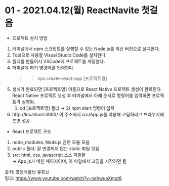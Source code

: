 # 01 - 2021.04.12(월) ReactNavite 첫걸음  
- 프로젝트 설치 방법  
 1. 터미널에서 npm 스크립트를 실행할 수 있는 Node.js를 최신 버전으로 설치한다.  
 2. Tool으로 사용할 Visual Studio Code를 설치한다.  
 3. 폴더를 만들어서 VSCode에 프로젝트를 세팅한다.  
 4. 터미널에 하기 명령어를 입력한다.   
    >> npx create-react-app [프로젝트명]  
 5. 설치가 완료되면 [프로젝트명] 이름으로 React Native 프로젝트 생성이 완료된다.  
    React Native 프로젝트 생성 후 터미널에서 아래 순서로 명령어를 입력하면 프로젝트가 실행됨.  
    1) cd [프로젝트명] 폴더 → 2) npm start 명령어 입력  
 6. http://localhost:3000/ 이 주소에서 src/App.js를 이용해 코딩하라고 브라우저에 뜨면 성공  
  
  
  
- React 프로젝트 구조  
 1. node_modules: Node.js 관련 모듈 모음  
 2. public 폴더: 잘 변경되지 않는 static 파일 모음  
 3. src: html, css, javascript 소스 파일들  
  → App.js가 메인 페이지이며, 이 파일에서 코딩을 시작하면 됨  
    
출처: 코딩애플님 유튜브  
링크: https://www.youtube.com/watch?v=nahwuaXmgt8
